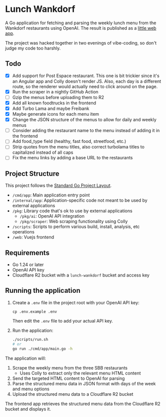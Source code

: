 # Lunch Wankdorf

A Go application for fetching and parsing the weekly lunch menu from the Wankdorf restaurants using OpenAI.
The result is published as a [little web app](https://chlab.github.io/lunch-wankdorf/).

The project was hacked together in two evenings of vibe-coding, so don't judge my code too harshly.

## Todo

- [x] Add support for Post Espace restaurant. This one is bit trickier since it's an Angular app and Colly doesn't render JS. Also, each day is a different route, so the renderer would actually need to click around on the page.
- [x] Run the scraper in a nightly GitHub Action
- [ ] Gzip the menus before uploading them to R2
- [x] Add all known foodtrucks in the frontend
- [x] Add Turbo Lama and maybe Freibank
- [x] Maybe generate icons for each menu item
- [x] Change the JSON structure of the menus to allow for daily and weekly menus
- [ ] Consider adding the restaurant name to the menu instead of adding it in the frontend
- [ ] Add food_type field (healthy, fast food, streetfood, etc.)
- [ ] Strip quotes from the menu titles, also correct turbolama titles to capitalized instead of all caps
- [ ] Fix the menu links by adding a base URL to the restaurants

## Project Structure

This project follows the [Standard Go Project Layout](https://github.com/golang-standards/project-layout).

- `/cmd/app`: Main application entry point
- `/internal/app`: Application-specific code not meant to be used by external applications
- `/pkg`: Library code that's ok to use by external applications
  - `/pkg/ai`: OpenAI API integration
  - `/pkg/scraper`: Web scraping functionality using Colly
- `/scripts`: Scripts to perform various build, install, analysis, etc operations
- `/web`: Vuejs frontend

## Requirements

- Go 1.24 or later
- OpenAI API key
- Cloudflare R2 bucket with a `lunch-wankdorf` bucket and access key

## Running the application

1. Create a `.env` file in the project root with your OpenAI API key:
   ```
   cp .env.example .env
   ```
   Then edit the `.env` file to add your actual API key.

2. Run the application:
   ```bash
   ./scripts/run.sh
   # or
   go run ./cmd/app/main.go -h
   ```

The application will:
1. Scrape the weekly menu from the three SBB restaurants
   - Uses Colly to extract only the relevant menu HTML content
2. Send the targeted HTML content to OpenAI for parsing
3. Parse the structured menu data in JSON format with days of the week and menu options
4. Upload the structured menu data to a Cloudflare R2 bucket

The frontend app retrieves the structured menu data from the Cloudflare R2 bucket and displays it.
